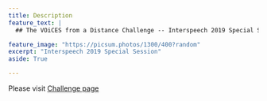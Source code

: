 ```yaml
---
title: Description
feature_text: |
  ## The VOiCES from a Distance Challenge -- Interspeech 2019 Special Session

feature_image: "https://picsum.photos/1300/400?random"
excerpt: "Interspeech 2019 Special Session"
aside: True

---
```


Please visit [Challenge page](/Interspeech2019_SpecialSession.md)
